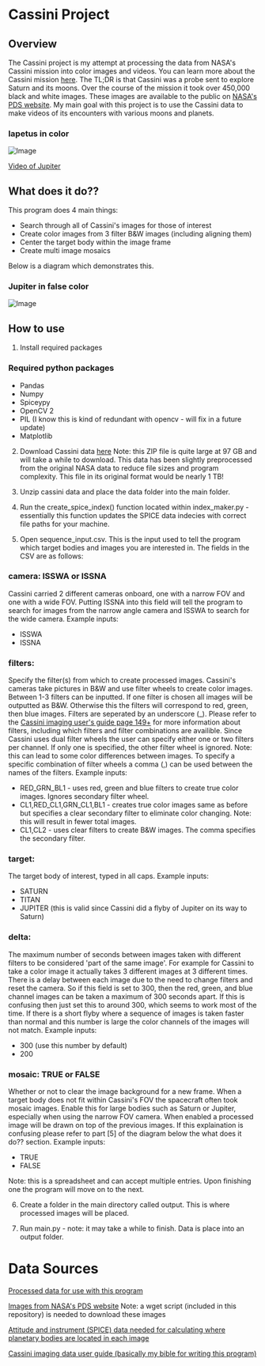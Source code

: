 # Cassini Project
 ## Overview

The Cassini project is my attempt at processing the data from NASA's Cassini mission into color images and videos. You can learn more about the Cassini mission [here](https://en.wikipedia.org/wiki/Cassini%E2%80%93Huygens). The TL;DR is that Cassini was a probe sent to explore Saturn and its moons. Over the course of the mission it took over 450,000 black and white images. These images are available to the public on [NASA's PDS website](https://pds-imaging.jpl.nasa.gov/search/?fq=-ATLAS_THUMBNAIL_URL%3Abrwsnotavail.jpg&fq=ATLAS_MISSION_NAME%3Acassini&q=*%3A*). My main goal with this project is to use the Cassini data to make videos of its encounters with various moons and planets.

 ### Iapetus in color
 ![Image](https://imgur.com/PAfwi0e.gif)

[Video of Jupiter](https://www.youtube.com/watch?v=r13RPdnDQAQ)

## What does it do??


 This program does 4 main things:
 * Search through all of Cassini's images for those of interest
 * Create color images from 3 filter B&W images (including aligning them)
 * Center the target body within the image frame
 * Create multi image mosaics

Below is a diagram which demonstrates this.

### Jupiter in false color
![Image](https://i.redd.it/emslqzuhnxh91.gif)

## How to use

1. Install required packages
### Required python packages
* Pandas
* Numpy
* Spiceypy
* OpenCV 2
* PIL (I know this is kind of redundant with opencv - will fix in a future update)
* Matplotlib

2. Download Cassini data [here](https://drive.google.com/file/d/1hrxyrGBIkVQfzReZ5hACr2lJZiHwxWBb/view?usp=share_link) Note: this ZIP file is quite large at 97 GB and will take a while to download. This data has been slightly preprocessed from the original NASA data to reduce file sizes and program complexity. This file in its original format would be nearly 1 TB!

3. Unzip cassini data and place the data folder into the main folder.

4. Run the create_spice_index() function located within index_maker.py - essentially this function updates the SPICE data indecies with correct file paths for your machine. 

5. Open sequence_input.csv. This is the input used to tell the program which target bodies and images you are interested in. The fields in the CSV are as follows: 

### camera: ISSWA or ISSNA
Cassini carried 2 different cameras onboard, one with a narrow FOV and one with a wide FOV. Putting ISSNA into this field will tell the program to search for images from the narrow angle camera and ISSWA to search for the wide camera.
Example inputs:
* ISSWA
* ISSNA

### filters: 
Specify the filter(s) from which to create processed images. Cassini's cameras take pictures in B&W and use filter wheels to create color images. Between 1-3 filters can be inputted. If one filter is chosen all images will be outputted as B&W. Otherwise this the filters will correspond to red, green, then blue images. Filters are seperated by an underscore (_). Please refer to the [Cassini imaging user's guide page 149+](https://pds-imaging.jpl.nasa.gov/documentation/iss_data_user_guide_180916.pdf) for more information about filters, including which filters and filter combinations are availible. Since Cassini uses dual filter wheels the user can specify either one or two filters per channel. If only one is specified, the other filter wheel is ignored. Note: this can lead to some color differences between images. To specify a specific combination of filter wheels a comma (,) can be used between the names of the filters.
Example inputs:
* RED_GRN_BL1 - uses red, green and blue filters to create true color images. Ignores secondary filter wheel.
* CL1,RED_CL1,GRN_CL1,BL1 - creates true color images same as before but specifies a clear secondary filter to eliminate color changing. Note: this will result in fewer total images.
* CL1,CL2 - uses clear filters to create B&W images. The comma specifies the secondary filter.

### target:
The target body of interest, typed in all caps. 
Example inputs:
* SATURN
* TITAN
* JUPITER (this is valid since Cassini did a flyby of Jupiter on its way to Saturn)

### delta:
The maximum number of seconds between images taken with different filters to be considered 'part of the same image'. For example for Cassini to take a color image it actually takes 3 different images at 3 different times. There is a delay between each image due to the need to change filters and reset the camera. So if this field is set to 300, then the red, green, and blue channel images can be taken a maximum of 300 seconds apart. If this is confusing then just set this to around 300, which seems to work most of the time. If there is a short flyby where a sequence of images is taken faster than normal and this number is large the color channels of the images will not match.
Example inputs:
* 300 (use this number by default)
* 200

### mosaic: TRUE or FALSE
Whether or not to clear the image background for a new frame. When a target body does not fit within Cassini's FOV the spacecraft often took mosaic images. Enable this for large bodies such as Saturn or Jupiter, especially when using the narrow FOV camera. When enabled a processed image will be drawn on top of the previous images. If this explaination is confusing please refer to part [5] of the diagram below the what does it do?? section.
Example inputs:
* TRUE
* FALSE

Note: this is a spreadsheet and can accept multiple entries. Upon finishing one the program will move on to the next.

6. Create a folder in the main directory called output. This is where processed images will be placed.

7. Run main.py - note: it may take a while to finish. Data is place into an output folder.


# Data Sources

[Processed data for use with this program](https://drive.google.com/file/d/1hrxyrGBIkVQfzReZ5hACr2lJZiHwxWBb/view?usp=share_link)

[Images from NASA's PDS website](https://pds-imaging.jpl.nasa.gov/search/?fq=-ATLAS_THUMBNAIL_URL%3Abrwsnotavail.jpg&fq=ATLAS_MISSION_NAME%3Acassini&q=*%3A*) Note: a wget script (included in this repository) is needed to download these images

[Attitude and instrument (SPICE) data needed for calculating where planetary bodies are located in each image](https://naif.jpl.nasa.gov/pub/naif/pds/data/co-s_j_e_v-spice-6-v1.0/cosp_1000/)

[Cassini imaging data user guide (basically my bible for writing this program)](https://pds-imaging.jpl.nasa.gov/documentation/iss_data_user_guide_180916.pdf)
